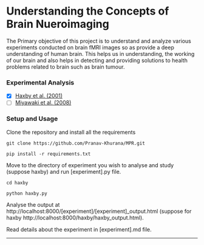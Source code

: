 # Understanding the Concepts of Brain Nueroimaging 

The Primary objective of this project is to understand and analyze various experiments conducted on brain fMRI images so as provide a deep understanding of human brain. This helps us in understanding, the working of our brain and also helps in detecting and providing solutions to health problems related to brain such as brain tumour.

### **Experimental Analysis**

- [x] [Haxby et al. (2001)](haxby/haxby.md)
- [ ] [Miyawaki et al. (2008)](#miyawaki)

### **Setup and Usage**

Clone the repository and install all the requirements

`git clone https://github.com/Pranav-Khurana/MPR.git`

`pip install -r requirements.txt`

Move to the directory of experiment you wish to analyse and study (suppose haxby) and run [experiment].py file.

`cd haxby`

`python haxby.py`

Analyse the output at http://localhost:8000/[experiment]/[experiment]_output.html (suppose for haxby http://localhost:8000/haxby/haxby_output.html). 

Read details about the experiment in [experiment].md file.

---